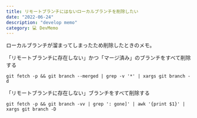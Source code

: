 ```yaml
---
title: リモートブランチにはないローカルブランチを削除したい
date: "2022-06-24"
description: "develop memo"
category: 💻 DevMemo
---
```


ローカルブランチが溜まってしまったため削除したときのメモ。

「リモートブランチに存在しない」かつ「マージ済み」のブランチをすべて削除する

```
git fetch -p && git branch --merged | grep -v '*' | xargs git branch -d
```

「リモートブランチに存在しない」ブランチをすべて削除する

```
git fetch -p && git branch -vv | grep ': gone]' | awk '{print $1}' | xargs git branch -D
```
